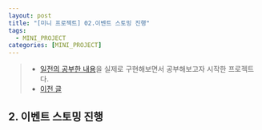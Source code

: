 ```yaml
---
layout: post
title: "[미니 프로젝트] 02.이벤트 스토밍 진행"
tags:
  - MINI_PROJECT
categories: [MINI_PROJECT]
---
```

> - [일전의 공부한 내용](./rollup-2025-01.firstHalf.html)을 실제로 구현해보면서 공부해보고자 시작한 프로젝트다.
> - [이전 글](./2025-05-15-［mini-project］-01.request)


## 2. 이벤트 스토밍 진행
[](/assets/img/prototypeProject/eventstorming20250517.excalidraw.md)
